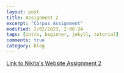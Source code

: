 ```yaml
---
layout: post
title: Assignment 2 
excerpt: "Corpus Assignment"
modified: 2/02/2023, 2:00:24
tags: [intro, beginner, jekyll, tutorial]
comments: true
category: blog
---
```


[Link to Nikita's Website Assignment 2](https://niki1311.github.io/blog/Assignment-2/)